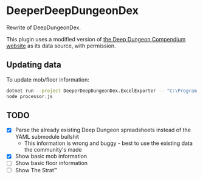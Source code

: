 # DeeperDeepDungeonDex

Rewrite of DeepDungeonDex.

This plugin uses a modified version of [the Deep Dungeon Compendium website](https://github.com/djcooke/compendium) as its data source, with permission.

## Updating data

To update mob/floor information:

```sh
dotnet run --project DeeperDeepDungeonDex.ExcelExporter -- "C:\Program Files (x86)\Steam\steamapps\common\FINAL FANTASY XIV Online\game\sqpack"
node processor.js
```

## TODO

- [x] Parse the already existing Deep Dungeon spreadsheets instead of the YAML submodule bullshit
  - This information is wrong and buggy - best to use the existing data the community's made
- [x] Show basic mob information
- [ ] Show basic floor information
- [ ] Show The Strat:tm:
